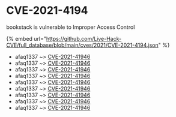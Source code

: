 # CVE-2021-4194

bookstack is vulnerable to Improper Access Control

{% embed url="https://github.com/Live-Hack-CVE/full_database/blob/main/cves/2021/CVE-2021-4194.json" %}


* afaq1337 ~> [CVE-2021-41946](https://www.alice-snow.ru/2021/database/cve-2021-4194/cve-2021-41946-afaq1337)
* afaq1337 ~> [CVE-2021-41946](https://www.alice-snow.ru/2021/database/cve-2021-4194/cve-2021-41946-afaq1337)
* afaq1337 ~> [CVE-2021-41946](https://www.alice-snow.ru/2021/database/cve-2021-4194/cve-2021-41946-afaq1337)
* afaq1337 ~> [CVE-2021-41946](https://www.alice-snow.ru/2021/database/cve-2021-4194/cve-2021-41946-afaq1337)
* afaq1337 ~> [CVE-2021-41946](https://www.alice-snow.ru/2021/database/cve-2021-4194/cve-2021-41946-afaq1337)
* afaq1337 ~> [CVE-2021-41946](https://www.alice-snow.ru/2021/database/cve-2021-4194/cve-2021-41946-afaq1337)
* afaq1337 ~> [CVE-2021-41946](https://www.alice-snow.ru/2021/database/cve-2021-4194/cve-2021-41946-afaq1337)
* afaq1337 ~> [CVE-2021-41946](https://www.alice-snow.ru/2021/database/cve-2021-4194/cve-2021-41946-afaq1337)
* afaq1337 ~> [CVE-2021-41946](https://www.alice-snow.ru/2021/database/cve-2021-4194/cve-2021-41946-afaq1337)